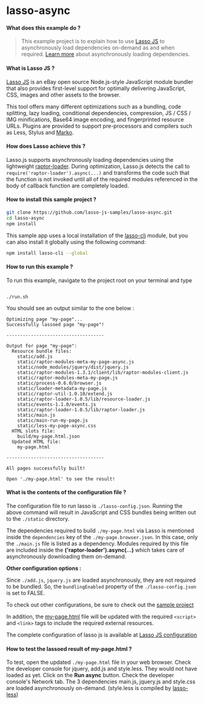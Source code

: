 # lasso-async

#### What does this example do ?

> This example project is to explain how to use [Lasso JS](https://github.com/lasso-js/lasso) to asynchronously load dependencies on-demand as and when required. [Learn more](https://github.com/lasso-js/lasso#asynchronouslazy-loading) about asynchronously loading dependencies.


#### What is Lasso JS ?

[Lasso JS](https://github.com/lasso-js/lasso) is an eBay open source Node.js-style JavaScript module bundler that also provides first-level support for optimally delivering JavaScript, CSS, images and other assets to the browser.

This tool offers many different optimizations such as a bundling, code splitting, lazy loading, conditional dependencies, compression, JS / CSS / IMG minifications, Base64 image encoding, and fingerprinted resource URLs. Plugins are provided to support pre-processors and compilers such as Less, Stylus and [Marko](http://markojs.com).


#### How does Lasso achieve this ?

Lasso.js supports asynchronously loading dependencies using the lightweight [raptor-loader](https://github.com/raptorjs/raptor-loader/blob/master/lib/raptor-loader.js). During optimization, Lasso.js detects the call to `require('raptor-loader').async(...)` and transforms the code such that the function is not invoked until all of the required modules referenced in the body of callback function are completely loaded.


#### How to install this sample project ?

```bash
git clone https://github.com/lasso-js-samples/lasso-async.git
cd lasso-async
npm install
```

This sample app uses a local installation of the [lasso-cli](https://github.com/lasso-js/lasso-cli) module, but you can also install it globally using the following command:

```bash
npm install lasso-cli --global
```

#### How to run this example ?

To run this example, navigate to the project root on your terminal and type

```````````

./run.sh
```````````

You should see an output similar to the one below :

````````````
Optimizing page "my-page"...
Successfully lassoed page "my-page"!
````````````
````````````
------------------------------------
````````````
````````````
Output for page "my-page":
  Resource bundle files:
    static/add.js
    static/raptor-modules-meta-my-page-async.js
    static/node_modules/jquery/dist/jquery.js
    static/raptor-modules-1.3.1/client/lib/raptor-modules-client.js
    static/raptor-modules-meta-my-page.js
    static/process-0.6.0/browser.js
    static/loader-metadata-my-page.js
    static/raptor-util-1.0.10/extend.js
    static/raptor-loader-1.0.5/lib/resource-loader.js
    static/events-1.1.0/events.js
    static/raptor-loader-1.0.5/lib/raptor-loader.js
    static/main.js
    static/main-run-my-page.js
    static/less-my-page-async.css
  HTML slots file:
    build/my-page.html.json
  Updated HTML file:
    my-page.html

````````````
````````````
------------------------------------
````````````
````````````
All pages successfully built!
````````````
````````````
Open './my-page.html' to see the result!
````````````


#### What is the contents of the configuration file ?

The configuration file to run lasso is `./lasso-config.json`.
Running the above command will result in JavaScript and CSS bundles being written out to the `./static` directory.

The dependencies required to build `./my-page.html` via Lasso is mentioned inside the `dependencies` key of the `./my-page.browser.json`. In this case, only the `./main.js` file is listed as a dependency. Modules required by this file are included inside the **('raptor-loader').async(...)** which takes care of asynchronously downloading them on-demand.

**Other configuration options :**

Since `./add.js`, `jquery.js` are loaded asynchronously, they are not required to be bundled. So, the `bundlingEnabled` property of the `./lasso-config.json` is set to FALSE.

To check out other configurations, be sure to check out the [sample project](https://github.com/lasso-js-samples/lasso-config)

In addition, the [my-page.html](https://github.com/lasso-js-samples/lasso-config/blob/master/my-page.html) file will be updated with the required `<script>` and `<link>` tags to include the required external resources.

The complete configuration of lasso js is available at [Lasso JS configuration](https://github.com/lasso-js/lasso#configuration)


#### How to test the lassoed result of my-page.html ?

To test, open the updated `./my-page.html` file in your web browser. Check the developer console for jquery, add.js and style.less. They would not have loaded as yet. Click on the **Run async** button. Check the developer console's Network tab. The 3 dependencies main.js, jquery.js and style.css are loaded asynchronously on-demand. (style.less is compiled by [lasso-less](https://github.com/lasso-js/lasso-less))  
